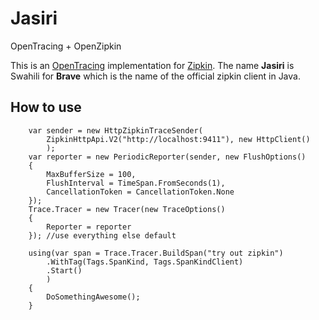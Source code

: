 # Jasiri
OpenTracing + OpenZipkin

This is an [OpenTracing](http://opentracing.io/) implementation for [Zipkin](http://zipkin.io/). The name **Jasiri** is Swahili for **Brave** which is the name of the official zipkin client in Java.

## How to use

```
    var sender = new HttpZipkinTraceSender(
        ZipkinHttpApi.V2("http://localhost:9411"), new HttpClient()
        );
    var reporter = new PeriodicReporter(sender, new FlushOptions()
    {
        MaxBufferSize = 100,
        FlushInterval = TimeSpan.FromSeconds(1),
        CancellationToken = CancellationToken.None
    });
    Trace.Tracer = new Tracer(new TraceOptions()
    {
        Reporter = reporter 
    }); //use everything else default

    using(var span = Trace.Tracer.BuildSpan("try out zipkin")
        .WithTag(Tags.SpanKind, Tags.SpanKindClient)
        .Start()
        )
    {
        DoSomethingAwesome();
    }

```